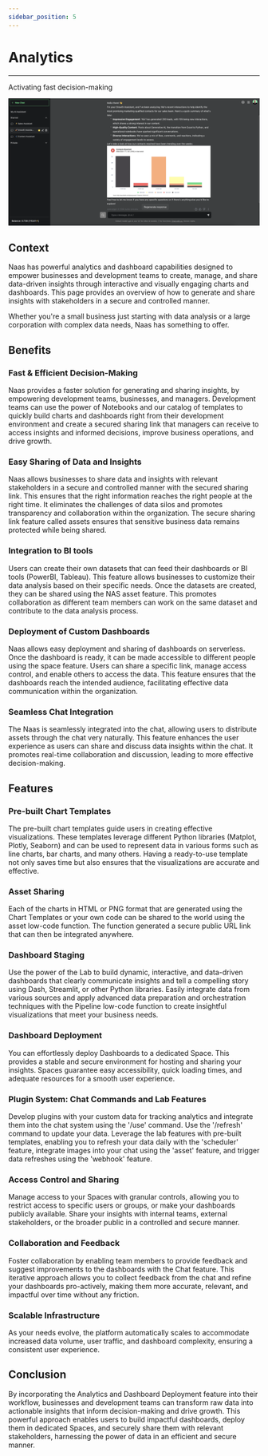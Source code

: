 ```yaml
---
sidebar_position: 5
---
```

# Analytics
---

Activating fast decision-making

![DataAITemplates](./img/analytics.png)
## Context

Naas has powerful analytics and dashboard capabilities designed to empower businesses and development teams to create, manage, and share data-driven insights through interactive and visually engaging charts and dashboards. This page provides an overview of how to generate and share insights with stakeholders in a secure and controlled manner.

Whether you're a small business just starting with data analysis or a large corporation with complex data needs, Naas has something to offer.

## Benefits

### Fast & Efficient Decision-Making

Naas provides a faster solution for generating and sharing insights, by empowering development teams, businesses, and managers. Development teams can use the power of Notebooks and our catalog of templates to quickly build charts and dashboards right from their development environment and create a secured sharing link that managers can receive to access insights and informed decisions, improve business operations, and drive growth.

### Easy Sharing of Data and Insights

Naas allows businesses to share data and insights with relevant stakeholders in a secure and controlled manner with the secured sharing link. This ensures that the right information reaches the right people at the right time. It eliminates the challenges of data silos and promotes transparency and collaboration within the organization. The secure sharing link feature called assets ensures that sensitive business data remains protected while being shared.

### Integration to BI tools

Users can create their own datasets that can feed their dashboards or BI tools (PowerBI, Tableau). This feature allows businesses to customize their data analysis based on their specific needs. Once the datasets are created, they can be shared using the NAS asset feature. This promotes collaboration as different team members can work on the same dataset and contribute to the data analysis process.

### Deployment of Custom Dashboards

Naas allows easy deployment and sharing of dashboards on serverless. Once the dashboard is ready, it can be made accessible to different people using the space feature. Users can share a specific link, manage access control, and enable others to access the data. This feature ensures that the dashboards reach the intended audience, facilitating effective data communication within the organization.

### Seamless Chat Integration

The Naas is seamlessly integrated into the chat, allowing users to distribute assets through the chat very naturally. This feature enhances the user experience as users can share and discuss data insights within the chat. It promotes real-time collaboration and discussion, leading to more effective decision-making.

## Features

### Pre-built Chart Templates

The pre-built chart templates guide users in creating effective visualizations. These templates leverage different Python libraries (Matplot, Plotly, Seaborn) and can be used to represent data in various forms such as line charts, bar charts, and many others. Having a ready-to-use template not only saves time but also ensures that the visualizations are accurate and effective. 

### Asset Sharing

Each of the charts in HTML or PNG format that are generated using the Chart Templates or your own code can be shared to the world using the asset low-code function. The function generated a secure public URL link that can then be integrated anywhere.

### Dashboard Staging

Use the power of the Lab to build dynamic, interactive, and data-driven dashboards that clearly communicate insights and tell a compelling story using Dash, Streamlit, or other Python libraries. Easily integrate data from various sources and apply advanced data preparation and orchestration techniques with the Pipeline low-code function to create insightful visualizations that meet your business needs. 

### Dashboard Deployment

You can effortlessly deploy Dashboards to a dedicated Space. This provides a stable and secure environment for hosting and sharing your insights. Spaces guarantee easy accessibility, quick loading times, and adequate resources for a smooth user experience.

### Plugin System: Chat Commands and Lab Features

Develop plugins with your custom data for tracking analytics and integrate them into the chat system using the '/use' command. Use the '/refresh' command to update your data. Leverage the lab features with pre-built templates, enabling you to refresh your data daily with the 'scheduler' feature, integrate images into your chat using the 'asset' feature, and trigger data refreshes using the 'webhook' feature.

### Access Control and Sharing

Manage access to your Spaces with granular controls, allowing you to restrict access to specific users or groups, or make your dashboards publicly available. Share your insights with internal teams, external stakeholders, or the broader public in a controlled and secure manner.

### Collaboration and Feedback

Foster collaboration by enabling team members to provide feedback and suggest improvements to the dashboards with the Chat feature. This iterative approach allows you to collect feedback from the chat and refine your dashboards pro-actively, making them more accurate, relevant, and impactful over time without any friction.

### Scalable Infrastructure

As your needs evolve, the platform automatically scales to accommodate increased data volume, user traffic, and dashboard complexity, ensuring a consistent user experience.

## Conclusion

By incorporating the Analytics and Dashboard Deployment feature into their workflow, businesses and development teams can transform raw data into actionable insights that inform decision-making and drive growth. This powerful approach enables users to build impactful dashboards, deploy them in dedicated Spaces, and securely share them with relevant stakeholders, harnessing the power of data in an efficient and secure manner.